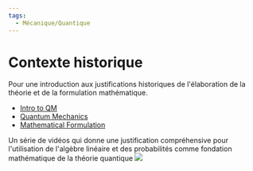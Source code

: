 ```yaml
---
tags:
  - Mécanique/Quantique
---
```

# Contexte historique

Pour une introduction aux justifications historiques de l'élaboration de la théorie et de la formulation mathématique.
- [Intro to QM](https://en.wikipedia.org/wiki/Introduction_to_quantum_mechanics)
- [Quantum Mechanics](https://en.wikipedia.org/wiki/Quantum_mechanics)
- [Mathematical Formulation](https://en.wikipedia.org/wiki/Mathematical_formulation_of_quantum_mechanics)

Un série de vidéos qui donne une justification compréhensive pour l'utilisation de l'algèbre linéaire et des probabilités comme fondation mathématique de la théorie quantique ![](https://www.youtube.com/watch?v=3nvbBEzfmE8&list=PL8ER5-vAoiHAWm1UcZsiauUGPlJChgNXC)